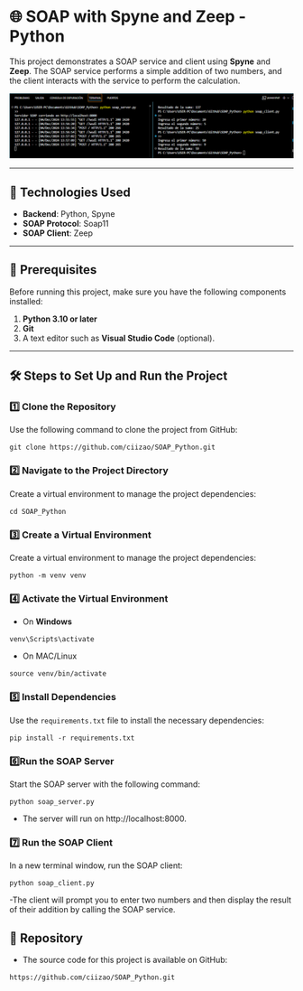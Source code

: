 # 🌐 SOAP with Spyne and Zeep - Python

This project demonstrates a SOAP service and client using **Spyne** and **Zeep**. The SOAP service performs a simple addition of two numbers, and the client interacts with the service to perform the calculation.

![Result](img/Resultado.png "Result")

---

## 🚀 **Technologies Used**  
- **Backend**: Python, Spyne  
- **SOAP Protocol**: Soap11  
- **SOAP Client**: Zeep  

---

## 📖 **Prerequisites**  
Before running this project, make sure you have the following components installed:  
1. **Python 3.10 or later**  
2. **Git**  
3. A text editor such as **Visual Studio Code** (optional). 

---

## 🛠️ **Steps to Set Up and Run the Project**  

### 1️⃣ Clone the Repository  
Use the following command to clone the project from GitHub:  
```
git clone https://github.com/ciizao/SOAP_Python.git
```
### 2️⃣ Navigate to the Project Directory
Create a virtual environment to manage the project dependencies:
 ```
cd SOAP_Python
```
### 3️⃣ Create a Virtual Environment
Create a virtual environment to manage the project dependencies:
 ```
python -m venv venv
```
### 4️⃣ Activate the Virtual Environment
- On **Windows**
 ```
venv\Scripts\activate
```
- On MAC/Linux
 ```
source venv/bin/activate
```
### 5️⃣ Install Dependencies
Use the `requirements.txt` file to install the necessary dependencies:
 ```
pip install -r requirements.txt
```
### 6️⃣Run the SOAP Server
Start the SOAP server with the following command:
 ```
python soap_server.py
```
- The server will run on http://localhost:8000.

### 7️⃣  Run the SOAP Client
In a new terminal window, run the SOAP client:
 ```
python soap_client.py
```
-The client will prompt you to enter two numbers and then display the result of their addition by calling the SOAP service.

## 📂 Repository
* The source code for this project is available on GitHub:

```
https://github.com/ciizao/SOAP_Python.git